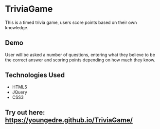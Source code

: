 # TriviaGame
This is a timed trivia game, users score points based on their own knowledge.
## Demo
User will be asked a number of questions, entering what they believe to be the correct answer and scoring points depending on how much they know.
## Technologies Used
* HTML5
* JQuery
* CSS3

## Try out here:  https://youngedre.github.io/TriviaGame/
